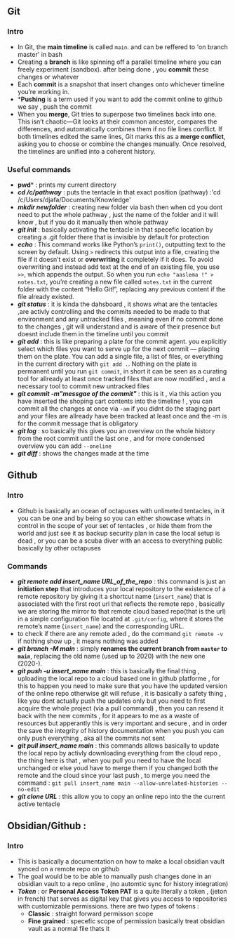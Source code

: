 ## Git
### Intro
* In Git, the **main timeline** is called `main`. and can be reffered to 'on branch master' in bash 
* Creating a **branch** is like spinning off a parallel timeline where you can freely experiment (sandbox). after being done , you **commit** these changes or whatever 
* Each **commit** is a snapshot that insert changes onto whichever timeline you’re working in. 
* ***Pushing** is a term used if you want to add the commit online to github we say , push the commit  
* When you **merge**, Git tries to superpose two timelines back into one. This isn’t chaotic—Git looks at their common ancestor, compares the differences, and automatically combines them if no file lines conflict. If both timelines edited the same lines, Git marks this as a **merge conflict**, asking you to choose or combine the changes manually. Once resolved, the timelines are unified into a coherent history.

### Useful commands
* **pwd*** : prints my current directory
* ***cd /c/pathway*** : puts the tentacle in that exact position (pathway) :'cd /c/Users/djafa/Documents/Knowledge'
* ***mkdir newfolder*** : creating new folder via bash  then when cd you dont need to put the whole pathway , just the name of the folder and it will know , but if you do it manually then whole pathway 
* ***git init*** : basically activating the tentacle in that specefic location by creating a .git folder there that is invisible by default for protection 
* ***echo*** : This command works like Python’s `print()`, outputting text to the screen by default. Using `>` redirects this output into a file, creating the file if it doesn’t exist or **overwriting** it completely if it does. To avoid overwriting and instead add text at the end of an existing file, you use `>>`, which appends the output. So when you run `echo "aaslema !" > notes.txt`, you’re creating a new file called `notes.txt` in the current folder with the content “Hello Git!”, replacing any previous content if the file already existed.
* ***git status*** : it is kinda the dahsboard , it shows what are the tentacles ,are activly controlling and the commits needed to be made to that environment and any untracked files , meaning even if no commit done to the changes , git will understand and is aware of their presence but doesnt include them in the timeline until you commit 
* ***git add*** : this is like preparing a plate for the commit agent. you explicitly select which files you want to serve up for the next commit — placing them on the plate. You can add a single file, a list of files, or everything in the current directory with `git add .`. Nothing on the plate is permanent until you run `git commit`, in short it can be seen as a curating tool for allready at least once tracked files that are now modified , and a necessary tool to commit new untracked files
* ***git commit -m"messgae of the commit"*** : this is it , via this action you have inserted the shoping cart contents into the timeline ! , you can commit all the changes at once via `-am` if you didnt do the staging part and your files are allready have been tracked at least once and the -m is for the commit message that is obligatory
* ***git log*** : so basically this gives you an overview on the whole history from the root commit until the last one , and for more condensed overview you can add `--oneline`
* ***git diff*** : shows the changes made at the time

## Github
### Intro
* Github is basically an ocean of octapuses with unlimeted tentacles, in it you can be one and by being so you can either showcase whats in control in the scope of your set of tentacles , or hide them from the world and just see it as backup security plan in case the local setup is dead , or you can be a scuba diver with an access to everything public basically by other octapuses 
### Commands
* ***git remote add insert_name URL_of_the_repo*** :  this command is just an **initiation step** that introduces your local repository to the existence of a remote repository by giving it a shortcut name (`insert_name`) that is associated with the first root url that reflects the remote repo , basically we are storing the mirror to that remote cloud based repo(that is the url) in a simple configuration file located at `.git/config`, where it stores the remote’s name (`insert_name`) and the corresponding URL. 
* to check if there are any remote aded , do the command `git remote -v` if nothing show up , it means nothing was added 
* ***git branch -M main*** : simply **renames the current branch from `master` to `main`**, replacing the old name (used up to 2020) with the new one (2020-).
* ***git push -u insert_name main*** : this is basically the final thing , uploading  the local repo to a cloud based one in github platforme , for this to happen you need to make sure that you have the updated version of the online repo otherwise git will refuse , it is basically a safety thing , like you dont actually push the updates only but you need to first acquire the whole project (via a pull command) , then you can resend it back with the new commits , for it appears to me as a waste of resources but apperantly this is very important and secure , and in order the save the integrity of history documentation when you push you can only push everything , aka all the commits not sent 
* ***git pull insert_name main*** : this commands allows basically to update the local repo by activly downloading everything from the cloud repo , the thing here is that , when you pull you need to have the local unchanged or else youd have to merge them if you changed both the remote and the cloud since your last push , to merge you need the command : `git pull insert_name main --allow-unrelated-histories --no-edit`
* ***git clone URL*** : this allow you to copy an online repo into the the current active tentacle 

## Obsidian/Github :
### Intro 
* This is basically a documentation on how to make a local obsidian vault synced on a remote repo on github 
* The goal would be to be able to manually push changes done in an obsidian vault to a repo online , (no automtic sync for history integration)
* ***Token*** : or **Personal Access Token PAT** is a quite literally a token , (jeton in french) that serves as digital key that gives you access to repositories with customizable permissions. there are two types of tokens :
	* **Classic** : straight forward permisson scope 
	* **Fine grained** : specefic scope of permission 
	basically treat obsidian vault as a normal file thats it 
	

